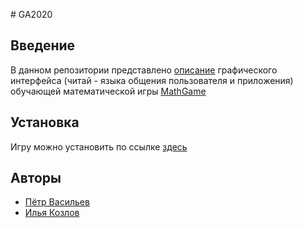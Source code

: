 ﻿﻿# GA2020## ВведениеВ данном репозитории представлено [описание](https://github.com/ik6cgsg/GA2020/blob/develop/UISpec.md) графического интерфейса (читай - языка общения пользователя и приложения) обучающей математической игры [MathGame](https://github.com/ik6cgsg/MathGame)## УстановкаИгру можно установить по ссылке [здесь](https://github.com/ik6cgsg/MathGame/releases)## Авторы- [Пётр Васильев](https://github.com/pv6)- [Илья Козлов](https://github.com/ik6cgsg) 